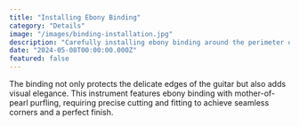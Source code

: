 ```yaml
---
title: "Installing Ebony Binding"
category: "Details"
image: "/images/binding-installation.jpg"
description: "Carefully installing ebony binding around the perimeter of a classical guitar body."
date: "2024-05-08T00:00:00.000Z"
featured: false
---
```


The binding not only protects the delicate edges of the guitar but also adds visual elegance. This instrument features ebony binding with mother-of-pearl purfling, requiring precise cutting and fitting to achieve seamless corners and a perfect finish.